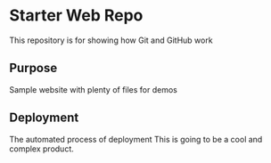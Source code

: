 # Starter Web Repo

This repository is for showing how Git and GitHub work

## Purpose

Sample website with plenty of files for demos

## Deployment
The automated process of deployment
This is going to be a cool and complex product.
